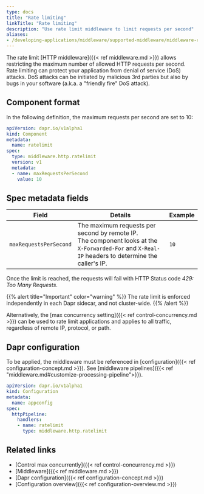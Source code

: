 ```yaml
---
type: docs
title: "Rate limiting"
linkTitle: "Rate limiting"
description: "Use rate limit middleware to limit requests per second"
aliases:
- /developing-applications/middleware/supported-middleware/middleware-rate-limit/
---
```


The rate limit [HTTP middleware]({{< ref middleware.md >}}) allows restricting the maximum number of allowed HTTP requests per second. Rate limiting can protect your application from denial of service (DoS) attacks. DoS attacks can be initiated by malicious 3rd parties but also by bugs in your software (a.k.a. a "friendly fire" DoS attack).

## Component format

In the following definition, the maximum requests per second are set to 10:

```yaml
apiVersion: dapr.io/v1alpha1
kind: Component
metadata:
  name: ratelimit
spec:
  type: middleware.http.ratelimit
  version: v1
  metadata:
  - name: maxRequestsPerSecond
    value: 10
```

## Spec metadata fields

| Field | Details | Example |
|-------|---------|---------|
| `maxRequestsPerSecond` | The maximum requests per second by remote IP.<br>The component looks at the `X-Forwarded-For` and `X-Real-IP` headers to determine the caller's IP. | `10`

Once the limit is reached, the requests will fail with HTTP Status code *429: Too Many Requests*.

{{% alert title="Important" color="warning" %}}
The rate limit is enforced independently in each Dapr sidecar, and not cluster-wide.
{{% /alert %}}

Alternatively, the [max concurrency setting]({{< ref control-concurrency.md >}}) can be used to rate limit applications and applies to all traffic, regardless of remote IP, protocol, or path.

## Dapr configuration

To be applied, the middleware must be referenced in [configuration]({{< ref configuration-concept.md >}}). See [middleware pipelines]({{< ref "middleware.md#customize-processing-pipeline">}}).

```yaml
apiVersion: dapr.io/v1alpha1
kind: Configuration
metadata:
  name: appconfig
spec:
  httpPipeline:
    handlers:
    - name: ratelimit
      type: middleware.http.ratelimit
```

## Related links

- [Control max concurrently]({{< ref control-concurrency.md >}})
- [Middleware]({{< ref middleware.md >}})
- [Dapr configuration]({{< ref configuration-concept.md >}})
- [Configuration overview]({{< ref configuration-overview.md >}})
